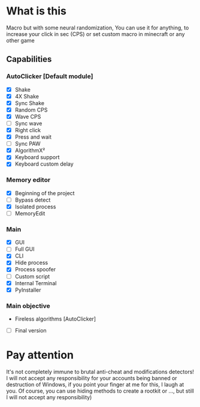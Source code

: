 # What is this
Macro but with some neural randomization, You can use it for anything, to increase your click in sec (CPS) or set custom macro in minecraft or any other game
## Capabilities
### AutoClicker [Default module]
- [X] Shake
- [X] 4X Shake
- [X] Sync Shake
- [X] Random CPS
- [X] Wave CPS
- [ ] Sync wave
- [X] Right click
- [X] Press and wait
- [ ] Sync PAW
- [X] AlgorithmX²
- [X] Keyboard support
- [X] Keyboard custom delay
### Memory editor
- [X] Beginning of the project
- [ ] Bypass detect
- [X] Isolated process
- [ ] MemoryEdit

### Main
- [X] GUI
- [ ] Full GUI
- [X] CLI
- [X] Hide process
- [X] Process spoofer
- [ ] Custom script
- [X] Internal Terminal
- [X] PyInstaller

### Main objective
+ Fireless algorithms [AutoClicker]
- [ ] Final version

# Pay attention
It's not completely immune to brutal anti-cheat and modifications detectors!
I will not accept any responsibility for your accounts being banned or destruction of Windows, if you point your finger at me for this, I laugh at you.
Of course, you can use hiding methods to create a rootkit or ..., but still I will not accept any responsibility)
